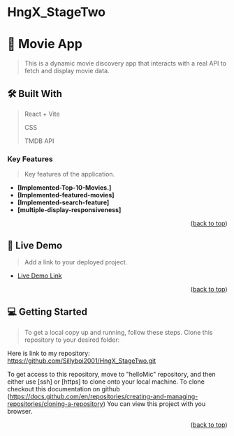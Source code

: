 # HngX_StageTwo
# 📖 Movie App

>This is a dynamic movie discovery app that interacts with a real API to fetch and display movie data.



## 🛠 Built With <a name="built-with"></a>

> React + Vite
>
> 
> CSS
>
> TMDB API

### Key Features <a name="key-features"></a>

> Key features of the application.

- **[Implemented-Top-10-Movies.]**
- **[Implemented-featured-movies]**
- **[Implemented-search-feature]**
- **[multiple-display-responsiveness]**

<p align="right">(<a href="#readme-top">back to top</a>)</p>

<!-- LIVE DEMO -->

## 🚀 Live Demo <a name="live-demo"></a>

> Add a link to your deployed project.

- [Live Demo Link](https://silasokpugiemovieapp.vercel.app/)

<p align="right">(<a href="#readme-top">back to top</a>)</p>

## 💻 Getting Started <a name="getting-started"></a>

> To get a local copy up and running, follow these steps.
Clone this repository to your desired folder:

Here is link to my repository: https://github.com/Sillyboi2001/HngX_StageTwo.git

To get access to this repository, move to "helloMic" repository, and then either use [ssh] or [https] to clone onto your local machine. To clone checkout this documentation on github (https://docs.github.com/en/repositories/creating-and-managing-repositories/cloning-a-repository) You can view this project with you browser.

<p align="right">(<a href="#readme-top">back to top</a>)</p>